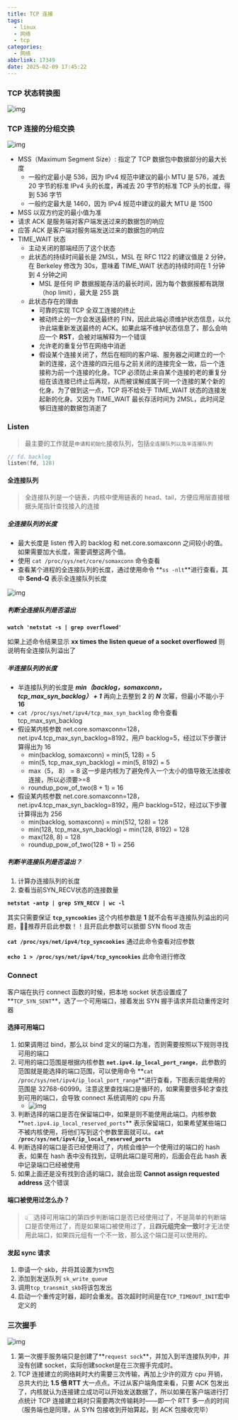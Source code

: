 ```yaml
---
title: TCP 连接
tags:
  - linux
  - 网络
  - tcp
categories:
  - 网络
abbrlink: 17349
date: 2025-02-09 17:45:22
---
```


### TCP 状态转换图

![img](/images/tcp_01_01.png)

### TCP 连接的分组交换

![img](/images/tcp_01_02.png)

- MSS（Maximum Segment Size）: 指定了 TCP 数据包中数据部分的最大长度
  - 一般约定最小是 536，因为 IPv4 规范中建议的最小 MTU 是 576，减去 20 字节的标准 IPv4 头的长度，再减去 20 字节的标准 TCP 头的长度，得到 536 字节
  - 一般约定最大是 1460，因为 IPv4 规范中建议的最大 MTU 是 1500
- MSS 以双方约定的最小值为准
- 请求 ACK 是服务端对客户端发送过来的数据包的响应
- 应答 ACK 是客户端对服务端发送过来的数据包的响应
- TIME_WAIT 状态
  - 主动关闭的那端经历了这个状态
  - 此状态的持续时间最长是 2MSL，MSL 在 RFC 1122 的建议值是 2 分钟，在 Berkeley 修改为 30s，意味着 TIME_WAIT 状态的持续时间在 1 分钟到 4 分钟之间
    - MSL 是任何 IP 数据报能存活的最长时间，因为每个数据报都有跳限（hop limit），最大是 255 跳
  - 此状态存在的理由
    - 可靠的实现 TCP 全双工连接的终止
    - 被动终止的一方会发送最终的 FIN，因此此端必须维护状态信息，以允许此端重新发送最终的 ACK。如果此端不维护状态信息了，那么会响应一个 **RST**，会被对端解释为一个错误
    - 允许老的重复分节在网络中消逝
    - 假设某个连接关闭了，然后在相同的客户端、服务器之间建立的一个新的连接，这个连接的四元组与之前关闭的连接完全一致，后一个连接称为前一个连接的化身。TCP 必须防止来自某个连接的老的重复分组在该连接已终止后再现，从而被误解成属于同一个连接的某个新的化身。为了做到这一点，TCP 将不给处于 TIME_WAIT 状态的连接发起新的化身。又因为 TIME_WAIT 最长存活时间为 2MSL，此时间足够旧连接的数据包消逝了

### Listen

> 最主要的工作就是`申请和初始化`接收队列，包括`全连接队列以及半连接队列`

```C
// fd、backlog
listen(fd, 128)
```

#### 全连接队列

> 全连接队列是一个链表，内核中使用链表的 head、tail，方便应用层直接根据头尾指针查找接入的连接

##### 全连接队列的长度

- 最大长度是 listen 传入的 backlog 和 net.core.somaxconn 之间较小的值。如果需要加大长度，需要调整这两个值。
- 使用 `cat /proc/sys/net/core/somaxconn` 命令查看
- 查看某个进程的全连接队列的长度，通过使用命令 **`ss -nlt`**进行查看，其中 **Send-Q** 表示全连接队列长度

![img](/images/tcp_01_03.png)

##### 判断全连接队列是否溢出

**`watch 'netstat -s | grep overflowed'`**

如果上述命令结果显示 **xx times the listen queue of a socket overflowed** 则说明有全连接队列溢出了

##### 半连接队列的长度

- 半连接队列的长度是 ***min（backlog，somaxconn，tcp_max_syn_backlog） + 1*** 再向上去整到 **2** 的 ***N*** 次幂，但最小不能小于 **16**
- `cat /proc/sys/net/ipv4/tcp_max_syn_backlog` 命令查看 tcp_max_syn_backlog
- 假设某内核参数 net.core.somaxconn=128，net.ipv4.tcp_max_syn_backlog=8192，用户 backlog=5，经过以下步骤计算得出为 16
  - min(backlog, somaxconn) = min(5, 128) = 5
  - min(5, tcp_max_syn_backlog) = min(5, 8192) = 5
  - max（5， 8） = 8  这一步是内核为了避免传入一个太小的值导致无法接收连接，所以必须要>=8
  - roundup_pow_of_two(8 + 1) = 16
- 假设某内核参数 net.core.somaxconn=128，net.ipv4.tcp_max_syn_backlog=8192，用户 backlog=512，经过以下步骤计算得出为 256
  - min(backlog, somaxconn) = min(512, 128) = 128
  - min(128, tcp_max_syn_backlog) = min(128, 8192) = 128
  - max(128, 8) = 128  
  - roundup_pow_of_two(128 + 1) = 256

##### 判断半连接队列是否溢出？

1. 计算办连接队列的长度
2. 查看当前SYN_RECV状态的连接数量

**`netstat -antp | grep SYN_RECV | wc -l`**

其实只需要保证 **`tcp_syncookies`** 这个内核参数是 **1** 就不会有半连接队列溢出的问题，👍🏻推荐开启此参数！！且开启此参数可以抵御 SYN flood 攻击

**`cat /proc/sys/net/ipv4/tcp_syncookies`** 通过此命令查看对应参数

**`echo 1 > /proc/sys/net/ipv4/tcp_syncookies`** 此命令进行修改

### Connect

客户端在执行 connect 函数的时候，把本地 socket 状态设置成了**`TCP_SYN_SENT`**，选了一个可用端口，接着发出 SYN 握手请求并启动重传定时器

#### 选择可用端口

1. 如果调用过 bind，那么以 bind 定义的端口为准，否则需要按照以下规则寻找可用的端口
2. 可用的端口范围是根据内核参数 **`net.ipv4.ip_local_port_range`**，此参数的范围就是能选择的端口范围，可以使用命令 **`cat /proc/sys/net/ipv4/ip_local_port_range`**进行查看，下图表示能使用的范围是 32768-60999。注意这里查找端口是循环的，如果需要很多轮才查找到可用的端口，会导致 connect 系统调用的 cpu 升高
   - ![img](/images/tcp_01_04.png)
3. 判断选择的端口是否在保留端口中，如果是则不能使用此端口。内核参数**`net.ipv4.ip_local_reserved_ports`** 表示保留端口，如果希望某些端口不被内核使用，将他们写到这个参数里面就可以。**`cat /proc/sys/net/ipv4/ip_local_reserved_ports`**
4. 判断选择的端口是否已经使用过了，内核会维护一个使用过的端口的 hash 表，如果在 hash 表中没有找到，证明此端口是可用的，后面会在此 hash 表中记录端口已经被使用
5. 如果上面还是没有找到合适的端口，就会出现 **Cannot assign requested address** 这个错误

#### 端口被使用过怎么办？

> 👆🏻选择可用端口的第四步判断端口是否已经使用过了，不是简单的判断端口是否使用过了，而是如果端口被使用过了，且**四元组完全一致**时才无法使用此端口，如果四元组有一个不一致，那么这个端口是可以使用的。

#### 发起 sync 请求

1. 申请一个 skb，并将其设置为`SYN`包
2. 添加到发送队列 `sk_write_queue` 
3. 调用`tcp_transmit_skb`将该包发出
4. 启动一个重传定时器，超时会重发。首次超时时间是在`TCP_TIMEOUT_INIT`宏中定义的

### 三次握手

![img](/images/tcp_01_05.png)

1. 第一次握手服务端只是创建了**`request sock`**，并加入到半连接队列中，并没有创建 socket，实际创建socket是在三次握手完成时。
2. TCP 连接建立的网络耗时大约需要三次传输，再加上少许的双方 cpu 开销，总共大约比 **1.5 倍 RTT** 大一点点。不过从客户端角度来看，只要 ACK 包发出了，内核就认为连接建立成功可以开始发送数据了，所以如果在客户端进行打点统计 TCP 连接建立耗时只需要两次传输耗时——即一个 RTT 多一点的时间（服务端也是同理，从 SYN 包接收到开始算起，到 ACK 包接收完毕）
